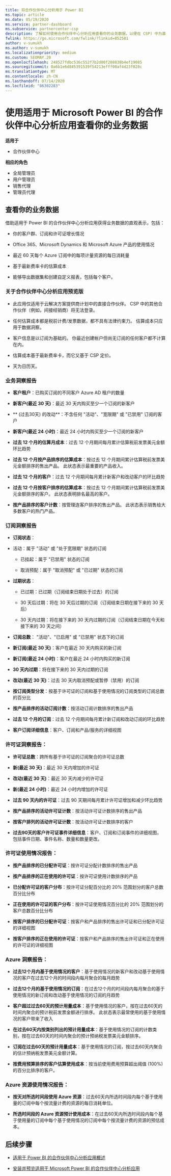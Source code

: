 ```yaml
---
title: 将合作伙伴中心分析用于 Power BI
ms.topic: article
ms.date: 05/19/2020
ms.service: partner-dashboard
ms.subservice: partnercenter-csp
description: 了解如何使用合作伙伴中心分析应用查看你的业务数据，以便在 CSP) 中为直接伙伴 Power BI (。
fwlink: https://go.microsoft.com/fwlink/?linkid=852581
author: v-sumukh
ms.author: v-sumukh
ms.localizationpriority: medium
ms.custom: SEOMAY.20
ms.openlocfilehash: 248527fdbc536c552f7b2d00f208838b4ef19085
ms.sourcegitcommit: 0a6b1e6d845391539f54213efff00af4d23f028c
ms.translationtype: MT
ms.contentlocale: zh-CN
ms.lasthandoff: 07/14/2020
ms.locfileid: "86302283"
---
```

# <a name="view-your-business-data-with-the-partner-center-analytics-app-for-microsoft-power-bi"></a>使用适用于 Microsoft Power BI 的合作伙伴中心分析应用查看你的业务数据

**适用于**

- 合作伙伴中心

**相应的角色**

- 全局管理员
- 用户管理员
- 销售代理
- 管理员代理

## <a name="view-your-business-data"></a>查看你的业务数据

借助适用于 Power BI 的合作伙伴中心分析应用获得业务数据的直观表示，包括：

- 你的客户群、订阅和许可证增长情况

- Office 365、Microsoft Dynamics 和 Microsoft Azure 产品的使用情况

- 最近 60 天每个 Azure 订阅中的每项计量资源的每日消耗量

- 基于最新费率卡的估算成本

- 能够导出数据集和创建自定义报表，包括每个客户。

### <a name="about-the-partner-center-analytics-app-preview-release"></a>关于合作伙伴中心分析应用预览版

- 此应用仅适用于云解决方案提供商计划中的直接合作伙伴。 CSP 中的其他合作伙伴（例如，间接经销商）将无法登录。

- 任何估算成本都是税前计费/发票数据，都不具有法律约束力。 估算成本只应用于数据洞察。

- 客户信息是以订阅为基础的。 你最近创建帐户但尚无订阅的任何客户都不计算在内。

- 估算成本基于最新费率卡，而它又基于 CSP 定价。

- 天为日历天。

### <a name="business-insights-report"></a>业务洞察报告

- **客户租户**：已购买订阅的不同客户 Azure AD 租户的数量

- **新客户(最近 30 天)**：最近 30 天内购买至少一个订阅的新客户

- ** (过去30天) 的改动**：不含任何 "活动"、"宽限期" 或 "已禁用" 订阅的客户

- **新客户(最近 24 小时)**：最近 24 小时内购买至少一个订阅的新客户

- **过去 12 个月的估算月成本**：过去 12 个月期间每月累计估算税前发票美元金额环比趋势

- **过去 12 个月按产品排序的估算成本**：按过去 12 个月期间累计估算税前发票美元金额排序的售出产品。 此状态表示最重要的产品收入。

- **过去 12 个月的客户**：过去 12 个月期间每月累计新客户和改动客户的环比趋势

- **过去 12 个月按客户排序的估算成本**：按过去 12 个月期间累计估算税前发票美元金额排序的客户。 此状态表明排名最高的客户。

- **按产品排序的客户计数**：按管理连客户排序的售出产品。 此状态表示销售给大多数客户的热门产品。

### <a name="subscription-insights-report"></a>订阅洞察报告

- **订阅状态**：

- 活动：属于 "活动" 或 "处于宽限期" 状态的订阅

  - 已挂起：属于 "已禁用" 状态的订阅

  - 取消预配：属于 "取消预配" 或 "已过期" 状态的订阅

- **过期状态**：

  - 已过期：已过期（订阅结束日期处于过去）的订阅

  - 30 天后过期：将在 30 天后过期的订阅（订阅结束日期在接下来的 30 天后）

  - 30 天内过期：将在接下来的 30 天内过期的订阅（订阅结束日期在今天和接下来的 30 天之间）

- **订阅总数**： "活动"、"已启用" 或 "已禁用" 状态下的订阅

- **新订阅(最近 30 天)**：客户在最近 30 天内购买的新订阅

- **新订阅(最近 24 小时)**：客户在最近 24 小时内购买的新订阅

- **30 天内过期**：将在接下来的 30 天内过期的订阅

- **改动(最近 30 天)**：过去 30 天内取消预配或暂停（禁用）的订阅

- **按订阅类型分发**：按基于许可证的订阅和基于使用情况的订阅类型的订阅总数的百分比

- **按产品排序的活动订阅计数**：按活动订阅计数排序的售出产品

- **过去 12 个月的订阅**：过去 12 个月期间每月累计新订阅和改动订阅的环比趋势

- **客户订阅详细信息**：客户、订阅和产品/服务的详细视图

### <a name="license-insights-report"></a>许可证洞察报告：

- **许可证总数**：跨所有基于许可证的订阅聚合的许可证总数

- **新(最近 30 天)**：最近 30 天内增加的许可证

- **改动(最近 30 天)**：最近 30 天内减少的许可证

- **新(最近 24 小时)**：最近 24 小时内增加的许可证

- **过去 90 天内的许可证**：过去 90 天期间每月累计许可证增加和减少环比趋势

- **按产品排序的活动许可证计数**：按活动许可证计数排序的售出产品

- **按客户排列的活动许可证计数**：按活动许可证计数排序的客户

- **过去90天的客户许可证事件详细信息**：客户、订阅和订阅事件的详细视图，包括事件日期、事件名称、数量和数量更改。

### <a name="licenses-usage-report"></a>许可证使用情况报告：

- **按产品排序的已分配许可证**：按许可证分配计数排序的售出产品

- **按产品排序的正在使用的许可证**：按许可证使用计数排序的产品

- **已分配许可证的客户分布**：按许可证分配百分比的 20% 范围划分的客户总数百分比分布

- **正在使用的许可证的客户分布**：按许可证使用情况百分比的 20% 范围划分的客户总数百分比分布

- **按客户排序的已分配许可证**：按客户和产品排序的售出许可证和已分配许可证的详细视图

- **按客户排序的正在使用的许可证**：按客户和产品排序的售出许可证和正在使用的许可证的详细视图

### <a name="azure-insights-report"></a>Azure 洞察报告：

- **过去12个月内基于使用情况的客户**：基于使用情况的新客户和改动基于使用情况的客户在过去12个月的时间段内每月聚合的每月趋势

- **过去12个月的基于使用情况的订阅**：在过去12个月的时间段内每月聚合的基于使用情况的新订阅和改动基于使用情况的订阅的月趋势

- **客户超过过去60天的预计用量成本**：基于使用情况的客户，按在过去60天的时间内聚合的预计税前发票金额进行排序。 此状态表示最常使用的基于使用情况的客户带来了收入

- **在过去60天内按类别列出的预计用量成本**：基于使用情况的订阅的计数类别，按在过去60天的时间内聚合的预计预纳税发票美元金额排序。

- **订阅在过去60天的预计用量成本**：基于使用情况的订阅，按过去60天内聚合的估计预纳税发票美元金额计算。

- **按费用预算排序的客户估算使用成本**：按当前使用费用预算超出阈值 (100%) 的百分比排序的客户。

### <a name="azure-resource-usage-report"></a>Azure 资源使用情况报告：

- **按天对所选时间段使用 Azure 资源**：过去60天内所选时间段内每个基于使用量的订阅中每个按流量计费的资源的每日消耗单位。

- **所选时间段的 Azure 资源预计使用成本**：在过去60天内所选时间段内每个基于使用量的订阅中每个基于使用情况的订阅中每个按流量计费的资源的预估成本。 

## <a name="next-steps"></a>后续步骤

- [适用于 Power BI 的合作伙伴中心分析应用概述](power-bi-app-for-direct-partners.md)

- [安装并预览适用于 Microsoft Power BI 的合作伙伴中心分析应用](power-bi-app-for-direct-partners-install.md)
